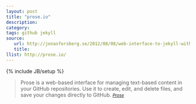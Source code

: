 ```yaml
---
layout: post
title: "prose.io"
description:
category:
tags: github jekyll
source:
   url: http://jonasforsberg.se/2012/08/08/web-interface-to-jekyll-with-auto-deploy-to-heroku
   title:
llist: http://prose.io/
---
```

{% include JB/setup %}
> Prose is a web-based interface for managing text-based content in your GitHub repositories. Use it to create, edit, and delete files, and save your changes directly to GitHub.
><small><cite>[Prose][1]</cite></small>

[1]: http://prose.io/